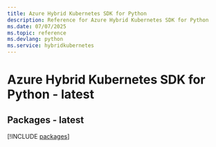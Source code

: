 ```yaml
---
title: Azure Hybrid Kubernetes SDK for Python
description: Reference for Azure Hybrid Kubernetes SDK for Python
ms.date: 07/07/2025
ms.topic: reference
ms.devlang: python
ms.service: hybridkubernetes
---
```

# Azure Hybrid Kubernetes SDK for Python - latest
## Packages - latest
[!INCLUDE [packages](hybrid-kubernetes-index.md)]